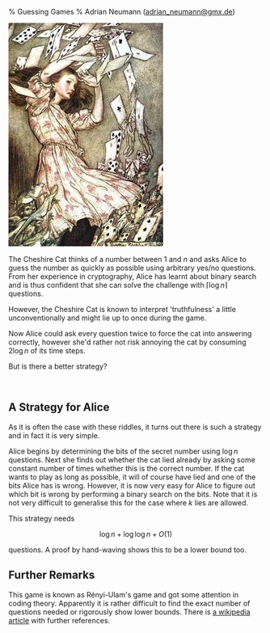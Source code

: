 ﻿% Guessing Games
% Adrian Neumann (adrian_neumann@gmx.de)

![Art by Arthur Rackham](pictures/alice_cards.jpg "copyright expired")

The Cheshire Cat thinks of a number between $1$ and $n$ and asks Alice to guess the number as quickly as possible using arbitrary yes/no questions. From her experience in cryptography, Alice has learnt about binary search and is thus confident that she can solve the challenge with $\lceil\log n\rceil$ questions.

However, the Cheshire Cat is known to interpret 'truthfulness' a little unconventionally and might lie up to once during the game.

Now Alice could ask every question twice to force the cat into answering correctly, however she'd rather not risk annoying the cat by consuming $2\log n$ of its time steps.

But is there a better strategy?

<br style="clear:both"/>
<!--more-->

A Strategy for Alice
--------------------

As it is often the case with these riddles, it turns out there is such a strategy and in fact it is very simple.

Alice begins by determining the bits of the secret number using $\log n$ questions. Next she finds out whether the cat lied already by asking some constant number of times whether this is the correct number. If the cat wants to play as long as possible, it will of course have lied and one of the bits Alice has is wrong. However, it is now very easy for Alice to figure out which bit is wrong by performing a binary search on the bits. Note that it is not very difficult to generalise this for the case where $k$ lies are allowed.

This strategy needs

$$\log n + \log \log n + O(1)$$

questions. A proof by hand-waving shows this to be a lower bound too.

Further Remarks
---------------

This game is known as R&eacute;nyi-Ulam's game and got some attention in coding theory. Apparently it is rather difficult to find the exact number of questions needed or rigorously show lower bounds. There is [a wikipedia article](http://en.wikipedia.org/wiki/Ulam's_game) with further references.
